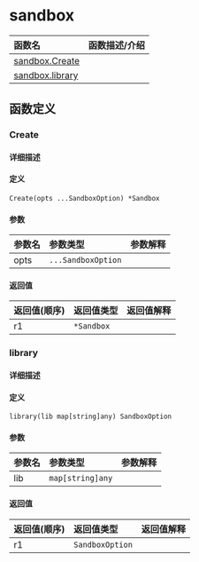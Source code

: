 # sandbox

|函数名|函数描述/介绍|
|:------|:--------|
| [sandbox.Create](#create) ||
| [sandbox.library](#library) ||


## 函数定义
### Create

#### 详细描述


#### 定义

`Create(opts ...SandboxOption) *Sandbox`

#### 参数
|参数名|参数类型|参数解释|
|:-----------|:---------- |:-----------|
| opts | `...SandboxOption` |   |

#### 返回值
|返回值(顺序)|返回值类型|返回值解释|
|:-----------|:---------- |:-----------|
| r1 | `*Sandbox` |   |


### library

#### 详细描述


#### 定义

`library(lib map[string]any) SandboxOption`

#### 参数
|参数名|参数类型|参数解释|
|:-----------|:---------- |:-----------|
| lib | `map[string]any` |   |

#### 返回值
|返回值(顺序)|返回值类型|返回值解释|
|:-----------|:---------- |:-----------|
| r1 | `SandboxOption` |   |


